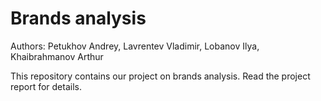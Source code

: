 # Brands analysis

Authors: Petukhov Andrey, Lavrentev Vladimir, Lobanov Ilya, Khaibrahmanov Arthur


This repository contains our project on brands analysis. Read the project report for details.
